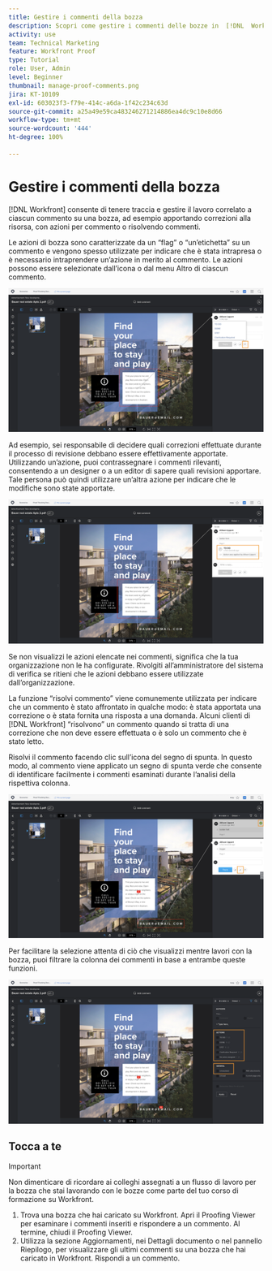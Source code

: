 ```yaml
---
title: Gestire i commenti della bozza
description: Scopri come gestire i commenti delle bozze in  [!DNL  Workfront]  applicando azioni per commento, risolvendo commenti e filtrando la colonna commenti.
activity: use
team: Technical Marketing
feature: Workfront Proof
type: Tutorial
role: User, Admin
level: Beginner
thumbnail: manage-proof-comments.png
jira: KT-10109
exl-id: 603023f3-f79e-414c-a6da-1f42c234c63d
source-git-commit: a25a49e59ca483246271214886ea4dc9c10e8d66
workflow-type: tm+mt
source-wordcount: '444'
ht-degree: 100%

---
```


# Gestire i commenti della bozza

[!DNL Workfront] consente di tenere traccia e gestire il lavoro correlato a ciascun commento su una bozza, ad esempio apportando correzioni alla risorsa, con azioni per commento o risolvendo commenti.

Le azioni di bozza sono caratterizzate da un “flag” o “un’etichetta” su un commento e vengono spesso utilizzate per indicare che è stata intrapresa o è necessario intraprendere un’azione in merito al commento. Le azioni possono essere selezionate dall’icona o dal menu Altro di ciascun commento.

![Immagine di una bozza nel Proofing Viewer con l’icona del flag evidenziata sul commento e le azioni di bozza disponibili visibili.](assets/manage-comments-1.png)

Ad esempio, sei responsabile di decidere quali correzioni effettuate durante il processo di revisione debbano essere effettivamente apportate. Utilizzando un’azione, puoi contrassegnare i commenti rilevanti, consentendo a un designer o a un editor di sapere quali revisioni apportare. Tale persona può quindi utilizzare un’altra azione per indicare che le modifiche sono state apportate.

![Immagine di una bozza nel Proofing viewer con l’azione bozza [!UICONTROL Attività] evidenziata sul commento.](assets/manage-comments-2.png)

Se non visualizzi le azioni elencate nei commenti, significa che la tua organizzazione non le ha configurate. Rivolgiti all’amministratore del sistema di verifica se ritieni che le azioni debbano essere utilizzate dall’organizzazione.

La funzione “risolvi commento” viene comunemente utilizzata per indicare che un commento è stato affrontato in qualche modo: è stata apportata una correzione o è stata fornita una risposta a una domanda. Alcuni clienti di [!DNL Workfront] “risolvono” un commento quando si tratta di una correzione che non deve essere effettuata o è solo un commento che è stato letto.

Risolvi il commento facendo clic sull’icona del segno di spunta. In questo modo, al commento viene applicato un segno di spunta verde che consente di identificare facilmente i commenti esaminati durante l’analisi della rispettiva colonna.

![Immagine di una bozza nel Proofing viewer con l’icona di spunta evidenziata sul commento.](assets/manage-comments-4.png)

Per facilitare la selezione attenta di ciò che visualizzi mentre lavori con la bozza, puoi filtrare la colonna dei commenti in base a entrambe queste funzioni.

![Immagine dei filtri di commento nel Proofing viewer con le opzioni filtro [!UICONTROL Azioni] e [!UICONTROL Generale] evidenziate.](assets/manage-comments-3.png)

## Tocca a te

>[!IMPORTANT]
>
>Non dimenticare di ricordare ai colleghi assegnati a un flusso di lavoro per la bozza che stai lavorando con le bozze come parte del tuo corso di formazione su Workfront.


1. Trova una bozza che hai caricato su Workfront. Apri il Proofing Viewer per esaminare i commenti inseriti e rispondere a un commento. Al termine, chiudi il Proofing Viewer.
1. Utilizza la sezione Aggiornamenti, nei Dettagli documento o nel pannello Riepilogo, per visualizzare gli ultimi commenti su una bozza che hai caricato in Workfront. Rispondi a un commento.


<!--
## Learn more
* Create and manage proof comments
-->
